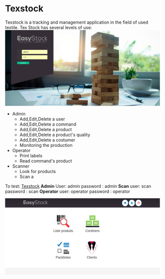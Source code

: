 # Texstock

Texstock is a tracking and management application in the field of used textile. Tex Stock has several levels of use:
![Login page](loginpage.png)

* Admin
    - Add,Edit,Delete a user
    - Add,Edit,Delete a command
    - Add,Edit,Delete a product
    - Add,Edit,Delete a product's quality
    - Add,Edit,Delete a costumer
    - Monitoring the production
* Operator
    - Print labels
    - Read command's product
* Scanner
    - Look for products
    - Scan a 
    
To test:
[Texstock](http://texstock.cloud/projet/11/homepage.php)
**Admin**
    User: admin
    password : admin
**Scan**
    user: scan
    password : scan
**Operator**
    user: operator
    password : operator

![Login page](homepage.png)
